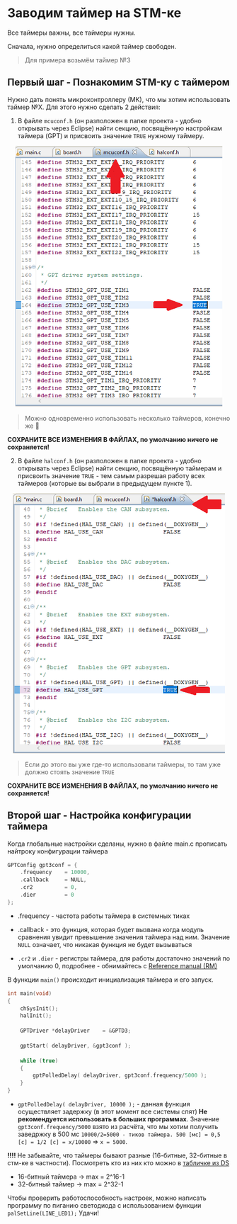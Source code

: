 # Заводим таймер на STM-ке

Все таймеры важны, все таймеры нужны. 

Сначала, нужно определиться какой таймер свободен. 

> Для примера возьмём таймер №3 

## Первый шаг - Познакомим STM-ку с таймером

Нужно дать понять микроконтроллеру (МК), что мы хотим использовать таймер №Х. Для этого нужно сделать 2 действия:

1. В файле `mcuconf.h` (он разположен в папке проекта - удобно открывать через Eclipse) найти секцию, посвящённую настройкам таймера (GPT) и присвоить значение `TRUE` нужному таймеру.

<p align="center">
<img src="timer_pics/fig1.PNG">
</p>

> Можно одновременно использовать несколько таймеров, конечно же :muscle:

**СОХРАНИТЕ ВСЕ ИЗМЕНЕНИЯ В ФАЙЛАХ, по умолчанию ничего не сохраняется!**

2.  В файле `halconf.h` (он разположен в папке проекта - удобно открывать через Eclipse) найти секцию, посвящённую таймерам и присвоить значение `TRUE` - тем самым разрешая работу всех таймеров (которые вы выбрали в предыдущем пункте 1).

<p align="center">
<img src="timer_pics/fig2.PNG">
</p>

> Если до этого вы уже где-то использовали таймеры, то там уже должно стоять значение `TRUE`

**СОХРАНИТЕ ВСЕ ИЗМЕНЕНИЯ В ФАЙЛАХ, по умолчанию ничего не сохраняется!**

## Второй шаг - Настройка конфигурации таймера 

Когда глобальные настройки сделаны, нужно в файле main.c прописать найтроку конфигурации таймера 

```cpp
GPTConfig gpt3conf = {
    .frequency    = 10000,
    .callback     = NULL,
    .cr2          = 0,
    .dier         = 0
};
```

* .frequency - частота работы таймера в системных тиках 

* .callback - это функция, которая будет вызвана когда модуль сравнения увидит превышение значения таймера над ним. Значение `NULL` означает, что никакая функция не будет вызываться

* `.cr2` и `.dier` - регистры таймера, для работы достаточно значений по умолчанию 0, подробнее - обнимайтесь с [Reference manual (RM)](http://www.st.com/content/ccc/resource/technical/document/reference_manual/group0/96/8b/0d/ec/16/22/43/71/DM00224583/files/DM00224583.pdf/jcr:content/translations/en.DM00224583.pdf) 

В функции `main()` происходит инициализация таймера и его запуск. 

```cpp
int main(void)
{
	chSysInit();
  	halInit();

  	GPTDriver *delayDriver    = &GPTD3;

	gptStart( delayDriver, &gpt3conf );

	while (true)
	{
		gptPolledDelay( delayDriver, gpt3conf.frequency/5000 );
	}
}
```
* `gptPolledDelay( delayDriver, 10000 );` - данная функция осуществляет задержку (в этот момент все системы спят) **Не рекомендуется использовать в больших программах**. Значение `gpt3conf.frequency/5000` взято из расчёта, что мы хотим получить заведржку в 500 мс `10000/2=5000 - тиков таймера. 500 [мс] = 0,5 [с] = 1/2 [c] = x/10000` => `x = 5000`.  

**!!!!** Не забывайте, что таймеры бывают разные (16-битные, 32-битные в стм-ке в частности). Посмотреть кто из них кто можно в [табличке из DS](https://www.st.com/content/ccc/resource/technical/document/datasheet/group3/c5/37/9c/1d/a6/09/4e/1a/DM00273119/files/DM00273119.pdf/jcr:content/translations/en.DM00273119.pdf#page=38) 
* 16-битный таймера -> max = 2^16-1 
* 32-битный таймер -> max = 2^32-1

Чтобы проверить работоспособность настроек, можно написать программу по пиганию светодиода с использованием функции `palSetLine(LINE_LED1);` Удачи! 